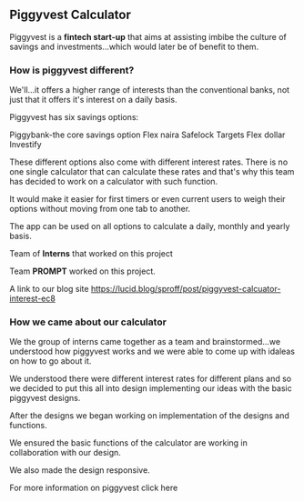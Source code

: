 ## Piggyvest Calculator

Piggyvest  is a **fintech start-up** that aims at assisting imbibe the culture of savings and investments...which would later be of benefit to them.

### How is piggyvest different?

We'll...it offers a higher range of interests than the conventional banks, not just that it offers it's interest on a daily basis.

Piggyvest has six savings options:

Piggybank-the core savings option
Flex naira
Safelock
Targets
Flex dollar
Investify

These different options also come with different interest rates. There is no one single calculator that can calculate these rates and that's why this team has decided to work on a calculator with such function.

It would make it easier for first timers or even current users to weigh their options without moving from one tab to another.

The app can be used on all options to calculate a daily, monthly and yearly basis.

Team of **Interns** that worked on this project

Team **PROMPT** worked on this project.

A link to our blog site https://lucid.blog/sproff/post/piggyvest-calcuator-interest-ec8

### How we came about our calculator

We the group of interns came together as a team and brainstormed...we understood how piggyvest works and we were able to come up with idaleas on how to go about it. 

We understood there were different interest rates for different plans and so we decided to put this all into design implementing our ideas with the basic piggyvest designs.

After the designs we began working on implementation of the designs and functions.

We ensured the basic functions of the calculator are working in collaboration with our design.

We also made the design responsive.

For more information on piggyvest click here
